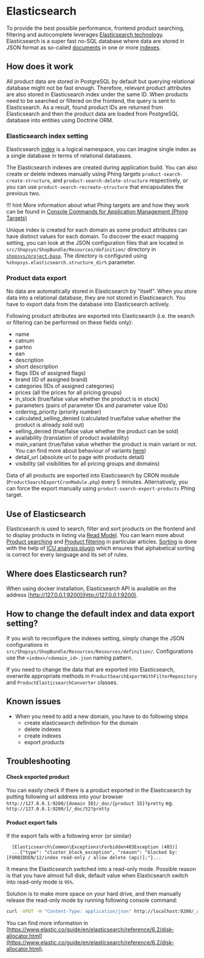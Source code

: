 # Elasticsearch
To provide the best possible performance, frontend product searching, filtering and autocomplete
leverages [Elasticsearch technology](https://www.elastic.co/products/elasticsearch).
Elasticsearch is a super fast no-SQL database where data are stored in JSON format as so-called [documents](https://www.elastic.co/guide/en/elasticsearch/reference/current/_basic_concepts.html#_document) in one or more [indexes](https://www.elastic.co/guide/en/elasticsearch/reference/current/_basic_concepts.html#_index).

## How does it work
All product data are stored in PostgreSQL by default but querying relational database might not be fast enough.
Therefore, relevant product attributes are also stored in Elasticsearch index under the same ID.
When products need to be searched or filtered on the frontend, the query is sent to Elasticsearch.
As a result, found product IDs are returned from Elasticsearch and then the product data are loaded from PostgreSQL database into entities using Doctrine ORM.

### Elasticsearch index setting
Elasticsearch [index](https://www.elastic.co/blog/what-is-an-elasticsearch-index) is a logical namespace, you can imagine single index as a single database in terms of relational databases.

The Elasticsearch indexes are created during application build.
You can also create or delete indexes manually using Phing targets `product-search-create-structure`, and `product-search-delete-structure` respectively, or you can use `product-search-recreate-structure` that encapsulates the previous two.

!!! hint
    More information about what Phing targets are and how they work can be found in [Console Commands for Application Management (Phing Targets)](../introduction/console-commands-for-application-management-phing-targets.md)

Unique index is created for each domain as some product attributes can have distinct values for each domain.
To discover the exact mapping setting, you can look at the JSON configuration files
that are located in `src/Shopsys/ShopBundle/Resources/definition/` directory in [`shopsys/project-base`](https://github.com/shopsys/project-base).
The directory is configured using `%shopsys.elasticsearch.structure_dir%` parameter.

### Product data export
No data are automatically stored in Elasticsearch by "itself".
When you store data into a relational database, they are not stored in Elasticsearch.
You have to export data from the database into Elasticsearch actively.

Following product attributes are exported into Elasticsearch (i.e. the search or filtering can be performed on these fields only):

* name
* catnum
* partno
* ean
* description
* short description
* flags (IDs of assigned flags)
* brand (ID of assigned brand)
* categories (IDs of assigned categories)
* prices (all the prices for all pricing groups)
* in_stock (true/false value whether the product is in stock)
* parameters (pairs of parameter IDs and parameter value IDs)
* ordering_priority (priority number)
* calculated_selling_denied (calculated true/false value whether the product is already sold out)
* selling_denied (true/false value whether the product can be sold)
* availability (translation of product availability)
* main_variant (true/false value whether the product is main variant or not. You can find more about behaviour of variants [here](/docs/functional/behavior-of-product-variants.md))
* detail_url (absolute url to page with products detail)
* visibility (all visibilities for all pricing groups and domains)

Data of all products are exported into Elasticsearch by CRON module (`ProductSearchExportCronModule.php`) every 5 minutes.
Alternatively, you can force the export manually using `product-search-export-products` Phing target.

## Use of Elasticsearch
Elasticsearch is used to search, filter and sort products on the frontend and to display products in listing via [Read Model](./introduction-to-read-model.md).
You can learn more about [Product searching](../model/front-end-product-searching.md) and [Product filtering](../model/front-end-product-filtering.md) in particular articles.
[Sorting](../introduction/how-to-set-up-domains-and-locales.md#37-sorting-in-different-locales) is done with the help of [ICU analysis plugin](https://www.elastic.co/guide/en/elasticsearch/plugins/current/analysis-icu.html)
which ensures that alphabetical sorting is correct for every language and its set of rules.

## Where does Elasticsearch run?
When using docker installation, Elasticsearch API is available on the address [http://127.0.0.1:9200](http://127.0.0.1:9200).

## How to change the default index and data export setting?
If you wish to reconfigure the indexes setting, simply change the JSON configurations in `src/Shopsys/ShopBundle/Resources/Resources/definition/`.
Configurations use the `<index>/<domain_id>.json` naming pattern.

If you need to change the data that are exported into Elasticsearch, overwrite appropriate methods in `ProductSearchExportWithFilterRepository` and `ProductElasticsearchConverter` classes.

## Known issues
* When you need to add a new domain, you have to do following steps
  * create elasticsearch definition for the domain
  * delete indexes
  * create indexes
  * export products

## Troubleshooting

#### Check exported product

You can easily check if there is a product exported in the Elasticsearch by putting following url address into your browser
  `http://127.0.0.1:9200/{domain ID}/_doc/{product ID}?pretty`
  eg. `http://127.0.0.1:9200/1/_doc/52?pretty`

#### Product export fails

If the export fails with a following error (or similar)

```no-highlight
  [Elasticsearch\Common\Exceptions\Forbidden403Exception (403)]
  ...{"type": "cluster_block_exception", "reason": "blocked by: [FORBIDDEN/12/index read-only / allow delete (api)];"}...
```

It means the Elasticsearch switched into a read-only mode. Possible reason is that you have almost full disk, default value when Elasticsearch switch into read-only mode is `95%`.

Solution is to make more space on your hard drive, and then manually release the read-only mode by running following console command:
```sh
curl -XPUT -H "Content-Type: application/json" http://localhost:9200/_all/_settings -d '{"index.blocks.read_only_allow_delete": null}'
```

You can find more information in [https://www.elastic.co/guide/en/elasticsearch/reference/6.2/disk-allocator.html](https://www.elastic.co/guide/en/elasticsearch/reference/6.2/disk-allocator.html).
